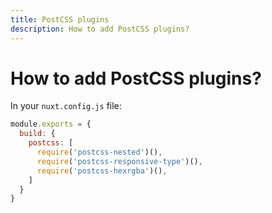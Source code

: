 ```yaml
---
title: PostCSS plugins
description: How to add PostCSS plugins?
---
```


# How to add PostCSS plugins?

In your `nuxt.config.js` file:

```js
module.exports = {
  build: {
    postcss: [
      require('postcss-nested')(),
      require('postcss-responsive-type')(),
      require('postcss-hexrgba')(),
    ]
  }
}
```
